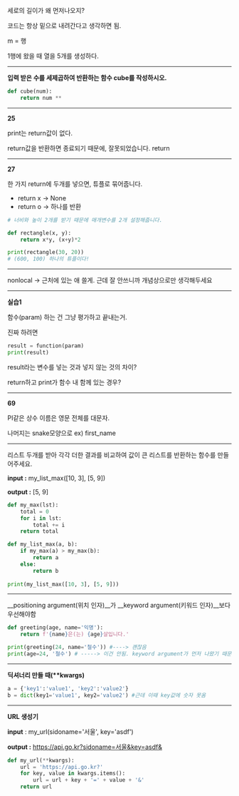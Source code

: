 세로의 길이가 왜 먼저나오지?

코드는 항상 밑으로 내려간다고 생각하면 됨.

m = 행

1행에 왔을 때 열을 5개를 생성하다.

--------------------

__입력 받은 수를 세제곱하여 반환하는 함수 cube를 작성하시오.__ 

```python
def cube(num):
    return num ** 
```

--------------

__25__

print는 return값이 없다.

return값을 반환하면 종료되기 때문에, 잘못되었습니다. return

----------------------

__27__

한 가지 return에 두개를 넣으면, 튜플로 묶어줍니다.

+ return x -> None
+ return o -> 하나를 반환

```python
# 너비와 높이 2개를 받기 때문에 매개변수를 2개 설정해줍니다.

def rectangle(x, y):
    return x*y, (x+y)*2

print(rectangle(30, 20))
# (600, 100) 하나의 튜플이다!
```

-----------------------

nonlocal -> 근처에 있는 애 쓸게. 근데 잘 안쓰니까 개념상으로만 생각해두세요

----------------------

__실습1__

함수(param) 하는 건 그냥 평가하고 끝내는거.

진짜 하려면

```python
result = function(param)
print(result)
```

result라는 변수를 넣는 것과 넣지 않는 것의 차이?

return하고 print가 함수 내 함께 있는 경우?

-------------

__69__

PI같은 상수 이름은 영문 전체를 대문자.

나머지는 snake모양으로 ex) first_name

-------------

리스트 두개를 받아 각각 더한 결과를 비교하여 값이 큰 리스트를 반환하는 함수를 만들어주세요.

__input :__ my_list_max([10, 3], [5, 9])

__output :__ [5, 9]

```python
def my_max(lst):
    total = 0
    for i in lst:
        total += i
    return total

def my_list_max(a, b):
    if my_max(a) > my_max(b):
        return a
    else:
        return b
    
print(my_list_max([10, 3], [5, 9]))
```

---------------------

__positioning argument(위치 인자)__가 __keyword argument(키워드 인자)__보다 우선해야함

```python
def greeting(age, name='익명'):
    return f'{name}은(는) {age}살입니다.'

print(greeting(24, name='철수')) #----> 괜찮음
print(age=24, '철수') # -----> 이건 안됨. keyword argument가 먼저 나왔기 때문
```

-----------

__딕셔너리 만들 때(**kwargs)__

```python
a = {'key1':'value1', 'key2':'value2'}
b = dict(key1='value1', key2='value2') #근데 이때 key값에 숫자 못옴
```

-----------------

__URL 생성기__

__input__ : my_url(sidoname='서울', key='asdf')

__output :__ https://api.go.kr?sidoname=서울&key=asdf&

```python
def my_url(**kwargs):
    url = 'https://api.go.kr?'
    for key, value in kwargs.items():
        url = url + key + '=' + value + '&'
    return url
```

